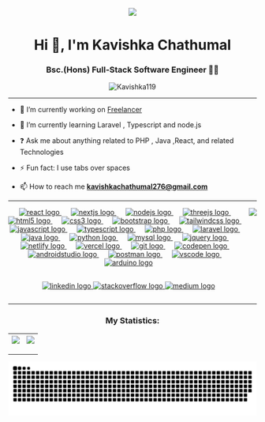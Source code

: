 <p align="center" ><img  src = "https://github.com/7oSkaaa/7oSkaaa/blob/main/Images/about_me.gif?raw=true" width = 100px></p>
<h1 align="center">Hi 👋, I'm Kavishka Chathumal</h1>
<h3 align="center">Bsc.(Hons) Full-Stack Software Engineer 👨‍💻</h3>
<p align="center"> <img src="https://komarev.com/ghpvc/?username=Kavishka119&label=Profile%20views&color=0e75b6&style=flat" alt="Kavishka119" /> </p>

---
 

- 🔭 I’m currently working on [Freelancer]()
  

- 🌱 I’m currently learning Laravel , Typescript and node.js  
  

- ❓ Ask me about anything related to PHP , Java ,React, and related Technologies  
  

- ⚡ Fun fact: I use tabs over spaces

- 📫 How to reach me **kavishkachathumal276@gmail.com**
  
---

<table align="center">
<tr border="none">
<img align="right" height="168" src="https://avatars.githubusercontent.com/u/137688716?v=4"  />

<div align="center">
  <a href="https://reactjs.org/" target="_blank">
    <img src="https://skillicons.dev/icons?i=react" height="35" alt="react logo" />
  </a>
  <img width="15" />
  <a href="https://nextjs.org/" target="_blank">
    <img src="https://skillicons.dev/icons?i=nextjs" height="35" alt="nextjs logo" />
  </a>
  <img width="15" />
  <a href="https://nodejs.org/" target="_blank">
    <img src="https://skillicons.dev/icons?i=nodejs" height="35" alt="nodejs logo" />
  </a>
  <img width="15" />
  <a href="https://threejs.org/" target="_blank">
    <img src="https://skillicons.dev/icons?i=threejs" height="35" alt="threejs logo" />
  </a>
  <img width="15" />
  <a href="https://developer.mozilla.org/en-US/docs/Web/HTML" target="_blank">
    <img src="https://skillicons.dev/icons?i=html" height="35" alt="html5 logo" />
  </a>
  <img width="15" />
  <a href="https://developer.mozilla.org/en-US/docs/Web/CSS" target="_blank">
    <img src="https://skillicons.dev/icons?i=css" height="35" alt="css3 logo" />
  </a>
  <img width="15" />
  <a href="https://getbootstrap.com/" target="_blank">
    <img src="https://skillicons.dev/icons?i=bootstrap" height="35" alt="bootstrap logo" />
  </a>
  <img width="15" />
  <a href="https://tailwindcss.com/" target="_blank">
    <img src="https://skillicons.dev/icons?i=tailwind" height="35" alt="tailwindcss logo" />
  </a>
  <img width="15" />
  <a href="https://developer.mozilla.org/en-US/docs/Web/JavaScript" target="_blank">
    <img src="https://skillicons.dev/icons?i=js" height="35" alt="javascript logo" />
  </a>
  <img width="15" />
  <a href="https://www.typescriptlang.org/" target="_blank">
    <img src="https://cdn.jsdelivr.net/gh/devicons/devicon/icons/typescript/typescript-original.svg" height="35" alt="typescript logo" />
  </a>
  <img width="15" />
  <a href="https://www.php.net/" target="_blank">
    <img src="https://skillicons.dev/icons?i=php" height="35" alt="php logo" />
  </a>
  <img width="15" />
  <a href="https://laravel.com/" target="_blank">
    <img src="https://skillicons.dev/icons?i=laravel" height="35" alt="laravel logo" />
  </a>
  <img width="15" />
  <a href="https://www.java.com/" target="_blank">
    <img src="https://skillicons.dev/icons?i=java" height="35" alt="java logo" />
  </a>
  <img width="15" />
  <a href="https://www.python.org/" target="_blank">
    <img src="https://skillicons.dev/icons?i=py" height="35" alt="python logo" />
  </a>
  <img width="15" />
  <a href="https://www.mysql.com/" target="_blank">
    <img src="https://skillicons.dev/icons?i=mysql" height="35" alt="mysql logo" />
  </a>
  <img width="15" />
  <a href="https://jquery.com/" target="_blank">
    <img src="https://skillicons.dev/icons?i=jquery" height="35" alt="jquery logo" />
  </a>
  <img width="15" />
  <a href="https://www.netlify.com/" target="_blank">
    <img src="https://skillicons.dev/icons?i=netlify" height="35" alt="netlify logo" />
  </a>
  <img width="15" />
  <a href="https://vercel.com/" target="_blank">
    <img src="https://skillicons.dev/icons?i=vercel" height="35" alt="vercel logo" />
  </a>
  <img width="15" />
  <a href="https://git-scm.com/" target="_blank">
    <img src="https://skillicons.dev/icons?i=git" height="35" alt="git logo" />
  </a>
  <img width="15" />
  <a href="https://codepen.io/" target="_blank">
    <img src="https://skillicons.dev/icons?i=codepen" height="35" alt="codepen logo" />
  </a>
  <img width="15" />
  <a href="https://developer.android.com/studio" target="_blank">
    <img src="https://skillicons.dev/icons?i=androidstudio" height="35" alt="androidstudio logo" />
  </a>
  <img width="15" />
  <a href="https://www.postman.com/" target="_blank">
    <img src="https://skillicons.dev/icons?i=postman" height="35" alt="postman logo" />
  </a>
  <img width="15" />
  <a href="https://code.visualstudio.com/" target="_blank">
    <img src="https://skillicons.dev/icons?i=vscode" height="35" alt="vscode logo" />
  </a>
  <img width="15" />
  <a href="https://www.arduino.cc/" target="_blank">
    <img src="https://skillicons.dev/icons?i=arduino" height="35" alt="arduino logo" />
  </a>
</div>


##

<div align="center">
  <a href="https://www.linkedin.com/in/kavishka-chathumal-0769192b6/" target="_blank">
    <img src="https://img.shields.io/static/v1?message=LinkedIn&logo=linkedin&label=&color=0077B5&logoColor=white&labelColor=&style=for-the-badge" height="33" alt="linkedin logo"  />
  </a>
  <a href="https://stackoverflow.com/users/23396119/kavishka-chathumal" target="_blank">
    <img src="https://img.shields.io/static/v1?message=Stackoverflow&logo=stackoverflow&label=&color=FE7A16&logoColor=white&labelColor=&style=for-the-badge" height="33" alt="stackoverflow logo"  />
  </a>
  <a href="https://medium.com/@kavishkachathumal" target="_blank">
    <img src="https://img.shields.io/static/v1?message=Medium&logo=medium&label=&color=12100E&logoColor=white&labelColor=&style=for-the-badge" height="33" alt="medium logo"  />
  </a>

</div>
</tr>
</table>

---

<h3 align="center">My Statistics:</h3>
<p align="center">
<table >
<tr >
<td width="50%" align="center">
  
  <img  align="center"  src="https://github-readme-stats.vercel.app/api?username=Kavishka119&theme=dark&show_icons=true&count_private=true" />
  <br></br>
  
</td>
<td width="50%" align="center">
  
<img  align="center" src="https://github-readme-streak-stats.herokuapp.com/?user=Kavishka119&theme=dark&show_icons=true&count_private=true" /> 
  <br></br>
  
</td>

</tr>
</table>
<div align="center">
  <picture>
  <source media="(prefers-color-scheme: dark)" srcset="https://raw.githubusercontent.com/platane/platane/output/github-contribution-grid-snake-dark.svg">
  <source media="(prefers-color-scheme: light)" srcset="https://raw.githubusercontent.com/platane/platane/output/github-contribution-grid-snake.svg">
  <img alt="github contribution grid snake animation" src="https://raw.githubusercontent.com/platane/platane/output/github-contribution-grid-snake.svg">
</picture>
</div>
